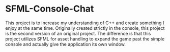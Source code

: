 # SFML-Console-Chat
This project is to increase my understanding of C++ and create something I enjoy at the same time. Originally created strictly in the console, this project is the second version of an original project. 
The difference is that this project utilizes SFML for asset handling to expand the game past the simple console and actually give the application its own window.
